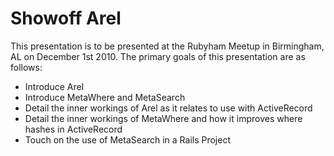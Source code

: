 # Showoff Arel #

This presentation is to be presented at the Rubyham Meetup in Birmingham, AL on December 1st 2010. The primary goals of this presentation are as follows:

* Introduce Arel
* Introduce MetaWhere and MetaSearch
* Detail the inner workings of Arel as it relates to use with ActiveRecord
* Detail the inner workings of MetaWhere and how it improves where hashes in ActiveRecord
* Touch on the use of MetaSearch in a Rails Project


